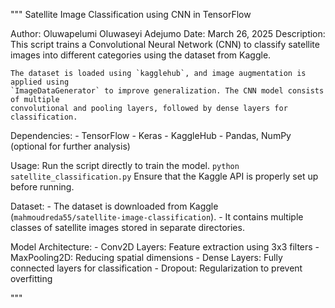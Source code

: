 """
Satellite Image Classification using CNN in TensorFlow

Author: Oluwapelumi Oluwaseyi Adejumo
Date: March 26, 2025
Description:
    This script trains a Convolutional Neural Network (CNN) to classify satellite images 
    into different categories using the dataset from Kaggle.

    The dataset is loaded using `kagglehub`, and image augmentation is applied using 
    `ImageDataGenerator` to improve generalization. The CNN model consists of multiple 
    convolutional and pooling layers, followed by dense layers for classification.

Dependencies:
    - TensorFlow
    - Keras
    - KaggleHub
    - Pandas, NumPy (optional for further analysis)

Usage:
    Run the script directly to train the model.
    ```
    python satellite_classification.py
    ```
    Ensure that the Kaggle API is properly set up before running.

Dataset:
    - The dataset is downloaded from Kaggle (`mahmoudreda55/satellite-image-classification`).
    - It contains multiple classes of satellite images stored in separate directories.

Model Architecture:
    - Conv2D Layers: Feature extraction using 3x3 filters
    - MaxPooling2D: Reducing spatial dimensions
    - Dense Layers: Fully connected layers for classification
    - Dropout: Regularization to prevent overfitting

"""
